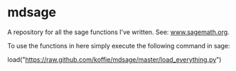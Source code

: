 mdsage
======

A repository for all the sage functions I've written. See: www.sagemath.org.

To use the functions in here simply execute the following command in sage:

load("https://raw.github.com/koffie/mdsage/master/load_everything.py")

